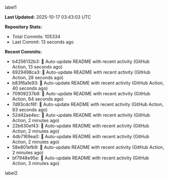 
label1 
<!-- ACTIVITY_START -->
**Last Updated:** 2025-10-17 03:43:03 UTC

**Repository Stats:**
- Total Commits: 105334
- Last Commit: 13 seconds ago

**Recent Commits:**
- b4256132b3: 🤖 Auto-update README with recent activity (GitHub Action, 13 seconds ago)
- 6929498ca3: 🤖 Auto-update README with recent activity (GitHub Action, 28 seconds ago)
- b83f6a1e93: 🤖 Auto-update README with recent activity (GitHub Action, 40 seconds ago)
- 70909237b8: 🤖 Auto-update README with recent activity (GitHub Action, 64 seconds ago)
- 7d93cdcf6f: 🤖 Auto-update README with recent activity (GitHub Action, 83 seconds ago)
- 52d42ae4ec: 🤖 Auto-update README with recent activity (GitHub Action, 2 minutes ago)
- 22b630ef43: 🤖 Auto-update README with recent activity (GitHub Action, 2 minutes ago)
- 4db7169ea0: 🤖 Auto-update README with recent activity (GitHub Action, 2 minutes ago)
- 58e801efb9: 🤖 Auto-update README with recent activity (GitHub Action, 2 minutes ago)
- bf7948e95e: 🤖 Auto-update README with recent activity (GitHub Action, 3 minutes ago)
<!-- ACTIVITY_END -->

label2
